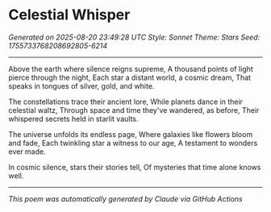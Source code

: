 # Celestial Whisper

*Generated on 2025-08-20 23:49:28 UTC*
*Style: Sonnet*
*Theme: Stars*
*Seed: 1755733768208692805-6214*

---

Above the earth where silence reigns supreme,
A thousand points of light pierce through the night,
Each star a distant world, a cosmic dream,
That speaks in tongues of silver, gold, and white.

The constellations trace their ancient lore,
While planets dance in their celestial waltz,
Through space and time they've wandered, as before,
Their whispered secrets held in starlit vaults.

The universe unfolds its endless page,
Where galaxies like flowers bloom and fade,
Each twinkling star a witness to our age,
A testament to wonders ever made.

In cosmic silence, stars their stories tell,
Of mysteries that time alone knows well.

---

*This poem was automatically generated by Claude via GitHub Actions*